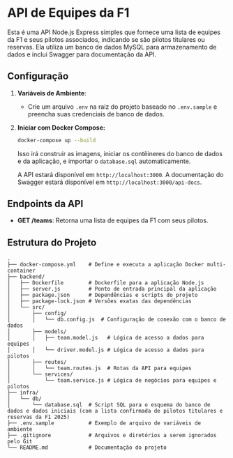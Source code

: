 # API de Equipes da F1

Esta é uma API Node.js Express simples que fornece uma lista de equipes da F1 e seus pilotos associados, indicando se são pilotos titulares ou reservas. Ela utiliza um banco de dados MySQL para armazenamento de dados e inclui Swagger para documentação da API.

## Configuração

1.  **Variáveis de Ambiente**:
    -   Crie um arquivo `.env` na raiz do projeto baseado no `.env.sample` e preencha suas credenciais de banco de dados.

2.  **Iniciar com Docker Compose:**

    ```bash
    docker-compose up --build
    ```

    Isso irá construir as imagens, iniciar os contêineres do banco de dados e da aplicação, e importar o `database.sql` automaticamente.

    A API estará disponível em `http://localhost:3000`.
    A documentação do Swagger estará disponível em `http://localhost:3000/api-docs`.

## Endpoints da API

-   **GET /teams**: Retorna uma lista de equipes da F1 com seus pilotos.

## Estrutura do Projeto

```
. 
├── docker-compose.yml    # Define e executa a aplicação Docker multi-container
├── backend/
│   ├── Dockerfile        # Dockerfile para a aplicação Node.js
│   ├── server.js         # Ponto de entrada principal da aplicação
│   ├── package.json      # Dependências e scripts do projeto
│   ├── package-lock.json # Versões exatas das dependências
│   └── src/
│       ├── config/
│       │   └── db.config.js  # Configuração de conexão com o banco de dados
│       ├── models/
│       │   ├── team.model.js   # Lógica de acesso a dados para equipes
│       │   └── driver.model.js # Lógica de acesso a dados para pilotos
│       ├── routes/
│       │   └── team.routes.js  # Rotas da API para equipes
│       └── services/
│           └── team.service.js # Lógica de negócios para equipes e pilotos
├── infra/
│   └── db/
│       └── database.sql  # Script SQL para o esquema do banco de dados e dados iniciais (com a lista confirmada de pilotos titulares e reservas da F1 2025)
├── .env.sample           # Exemplo de arquivo de variáveis de ambiente
├── .gitignore            # Arquivos e diretórios a serem ignorados pelo Git
└── README.md             # Documentação do projeto
```